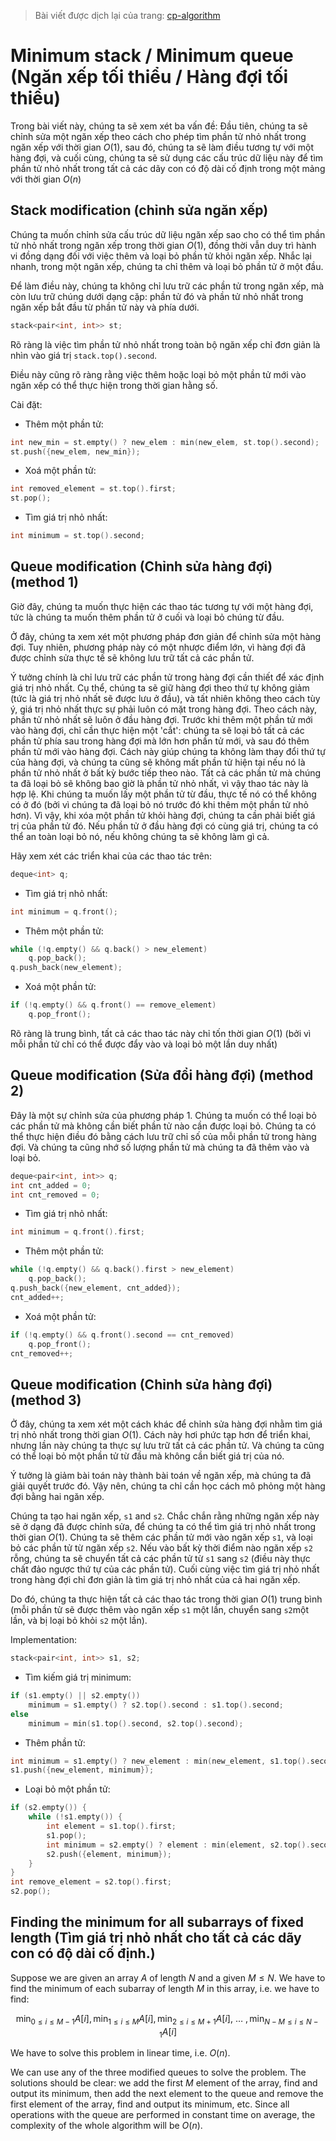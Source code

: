 > Bài viết được dịch lại của trang: [cp-algorithm](https://cp-algorithms.com/data_structures/stack_queue_modification.html)

# Minimum stack / Minimum queue (Ngăn xếp tối thiểu / Hàng đợi tối thiểu)

Trong bài viết này, chúng ta sẽ xem xét ba vấn đề:
Đầu tiên, chúng ta sẽ chỉnh sửa một ngăn xếp theo cách cho phép tìm phần tử nhỏ nhất trong ngăn xếp với thời gian $O(1)$, sau đó, chúng ta sẽ làm điều tương tự với một hàng đợi, và cuối cùng, chúng ta sẽ sử dụng các cấu trúc dữ liệu này để tìm phần tử nhỏ nhất trong tất cả các dãy con có độ dài cố định trong một mảng với thời gian $O(n)$

## Stack modification (chỉnh sửa ngăn xếp)

Chúng ta muốn chỉnh sửa cấu trúc dữ liệu ngăn xếp sao cho có thể tìm phần tử nhỏ nhất trong ngăn xếp trong thời gian $O(1)$, đồng thời vẫn duy trì hành vi đồng dạng đối với việc thêm và loại bỏ phần tử khỏi ngăn xếp.
Nhắc lại nhanh, trong một ngăn xếp, chúng ta chỉ thêm và loại bỏ phần tử ở một đầu.

Để làm điều này, chúng ta không chỉ lưu trữ các phần tử trong ngăn xếp, mà còn lưu trữ chúng dưới dạng cặp: phần tử đó và phần tử nhỏ nhất trong ngăn xếp bắt đầu từ phần tử này và phía dưới.

```cpp
stack<pair<int, int>> st;
```

Rõ ràng là việc tìm phần tử nhỏ nhất trong toàn bộ ngăn xếp chỉ đơn giản là nhìn vào giá trị `stack.top().second`.

Điều này cũng rõ ràng rằng việc thêm hoặc loại bỏ một phần tử mới vào ngăn xếp có thể thực hiện trong thời gian hằng số.

Cài đặt:

* Thêm một phần tử:
```cpp
int new_min = st.empty() ? new_elem : min(new_elem, st.top().second);
st.push({new_elem, new_min});
```

* Xoá một phần tử:
```cpp
int removed_element = st.top().first;
st.pop();
```

* Tìm giá trị nhỏ nhất:
```cpp
int minimum = st.top().second;
```

## Queue modification (Chỉnh sửa hàng đợi) (method 1)

Giờ đây, chúng ta muốn thực hiện các thao tác tương tự với một hàng đợi, tức là chúng ta muốn thêm phần tử ở cuối và loại bỏ chúng từ đầu.

Ở đây, chúng ta xem xét một phương pháp đơn giản để chỉnh sửa một hàng đợi. 
Tuy nhiên, phương pháp này có một nhược điểm lớn, vì hàng đợi đã được chỉnh sửa thực tế sẽ không lưu trữ tất cả các phần tử.

Ý tưởng chính là chỉ lưu trữ các phần tử trong hàng đợi cần thiết để xác định giá trị nhỏ nhất. 
Cụ thể, chúng ta sẽ giữ hàng đợi theo thứ tự không giảm (tức là giá trị nhỏ nhất sẽ được lưu ở đầu), và tất nhiên không theo cách tùy ý, giá trị nhỏ nhất thực sự phải luôn có mặt trong hàng đợi.
Theo cách này, phần tử nhỏ nhất sẽ luôn ở đầu hàng đợi. 
Trước khi thêm một phần tử mới vào hàng đợi, chỉ cần thực hiện một 'cắt': chúng ta sẽ loại bỏ tất cả các phần tử phía sau trong hàng đợi mà lớn hơn phần tử mới, và sau đó thêm phần tử mới vào hàng đợi.
Cách này giúp chúng ta không làm thay đổi thứ tự của hàng đợi, và chúng ta cũng sẽ không mất phần tử hiện tại nếu nó là phần tử nhỏ nhất ở bất kỳ bước tiếp theo nào.
Tất cả các phần tử mà chúng ta đã loại bỏ sẽ không bao giờ là phần tử nhỏ nhất, vì vậy thao tác này là hợp lệ.
Khi chúng ta muốn lấy một phần tử từ đầu, thực tế nó có thể không có ở đó (bởi vì chúng ta đã loại bỏ nó trước đó khi thêm một phần tử nhỏ hơn).
Vì vậy, khi xóa một phần tử khỏi hàng đợi, chúng ta cần phải biết giá trị của phần tử đó.
Nếu phần tử ở đầu hàng đợi có cùng giá trị, chúng ta có thể an toàn loại bỏ nó, nếu không chúng ta sẽ không làm gì cả.

Hãy xem xét các triển khai của các thao tác trên:

```cpp
deque<int> q;
```

* Tìm giá trị nhỏ nhất:
```cpp
int minimum = q.front();
```

* Thêm một phần tử:
```cpp
while (!q.empty() && q.back() > new_element)
    q.pop_back();
q.push_back(new_element);
```

* Xoá một phần tử:
```cpp
if (!q.empty() && q.front() == remove_element)
    q.pop_front();
```

Rõ ràng là trung bình, tất cả các thao tác này chỉ tốn thời gian $O(1)$ (bởi vì mỗi phần tử chỉ có thể được đẩy vào và loại bỏ một lần duy nhất)

## Queue modification (Sửa đổi hàng đợi) (method 2)

Đây là một sự chỉnh sửa của phương pháp 1. 
Chúng ta muốn có thể loại bỏ các phần tử mà không cần biết phần tử nào cần được loại bỏ.
Chúng ta có thể thực hiện điều đó bằng cách lưu trữ chỉ số của mỗi phần tử trong hàng đợi. 
Và chúng ta cũng nhớ số lượng phần tử mà chúng ta đã thêm vào và loại bỏ.

```cpp
deque<pair<int, int>> q;
int cnt_added = 0;
int cnt_removed = 0;
```

* Tìm giá trị nhỏ nhất:
```cpp
int minimum = q.front().first;
```

* Thêm một phần tử:
```cpp
while (!q.empty() && q.back().first > new_element)
    q.pop_back();
q.push_back({new_element, cnt_added});
cnt_added++;
```

* Xoá một phần tử:
```cpp
if (!q.empty() && q.front().second == cnt_removed) 
    q.pop_front();
cnt_removed++;
```

## Queue modification (Chỉnh sửa hàng đợi) (method 3)

Ở đây, chúng ta xem xét một cách khác để chỉnh sửa hàng đợi nhằm tìm giá trị nhỏ nhất trong thời gian $O(1)$.
Cách này hơi phức tạp hơn để triển khai, nhưng lần này chúng ta thực sự lưu trữ tất cả các phần tử.
Và chúng ta cũng có thể loại bỏ một phần tử từ đầu mà không cần biết giá trị của nó.

Ý tưởng là giảm bài toán này thành bài toán về ngăn xếp, mà chúng ta đã giải quyết trước đó.
Vậy nên, chúng ta chỉ cần học cách mô phỏng một hàng đợi bằng hai ngăn xếp.

Chúng ta tạo hai ngăn xếp, `s1` and `s2`. 
Chắc chắn rằng những ngăn xếp này sẽ ở dạng đã được chỉnh sửa, để chúng ta có thể tìm giá trị nhỏ nhất trong thời gian $O(1)$. 
Chúng ta sẽ thêm các phần tử mới vào ngăn xếp `s1`, và loại bỏ các phần tử từ ngăn xếp `s2`.
Nếu vào bất kỳ thời điểm nào ngăn xếp `s2` rỗng, chúng ta sẽ chuyển tất cả các phần tử từ `s1` sang `s2` (điều này thực chất đảo ngược thứ tự của các phần tử).
Cuối cùng việc tìm giá trị nhỏ nhất trong hàng đợi chỉ đơn giản là tìm giá trị nhỏ nhất của cả hai ngăn xếp.

Do đó, chúng ta thực hiện tất cả các thao tác trong thời gian $O(1)$ trung bình (mỗi phần tử sẽ được thêm vào ngăn xếp `s1` một lần, chuyển sang `s2`một lần, và bị loại bỏ khỏi `s2` một lần).

Implementation:

```cpp
stack<pair<int, int>> s1, s2;
```

* Tìm kiếm giá trị minimum:
```cpp
if (s1.empty() || s2.empty()) 
    minimum = s1.empty() ? s2.top().second : s1.top().second;
else
    minimum = min(s1.top().second, s2.top().second);
```

* Thêm phần tử:
```cpp
int minimum = s1.empty() ? new_element : min(new_element, s1.top().second);
s1.push({new_element, minimum});
```

* Loại bỏ một phần tử:
```cpp
if (s2.empty()) {
    while (!s1.empty()) {
        int element = s1.top().first;
        s1.pop();
        int minimum = s2.empty() ? element : min(element, s2.top().second);
        s2.push({element, minimum});
    }
}
int remove_element = s2.top().first;
s2.pop();
```

## Finding the minimum for all subarrays of fixed length (Tìm giá trị nhỏ nhất cho tất cả các dãy con có độ dài cố định.)

Suppose we are given an array $A$ of length $N$ and a given $M \le N$.
We have to find the minimum of each subarray of length $M$ in this array, i.e. we have to find:

$$\min_{0 \le i \le M-1} A[i], \min_{1 \le i \le M} A[i], \min_{2 \le i \le M+1} A[i],~\dots~, \min_{N-M \le i \le N-1} A[i]$$

We have to solve this problem in linear time, i.e. $O(n)$.

We can use any of the three modified queues to solve the problem.
The solutions should be clear:
we add the first $M$ element of the array, find and output its minimum, then add the next element to the queue and remove the first element of the array, find and output its minimum, etc. 
Since all operations with the queue are performed in constant time on average, the complexity of the whole algorithm will be $O(n)$.
